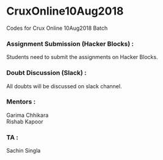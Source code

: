 # CruxOnline10Aug2018
Codes for Crux Online 10Aug2018 Batch 

### Assignment Submission (Hacker Blocks) :
Students need to submit the assignments on Hacker Blocks.

### Doubt Discussion (Slack) :
All doubts will be discussed on slack channel.

### Mentors :
Garima Chhikara </br>
Rishab Kapoor

### TA :
Sachin Singla
